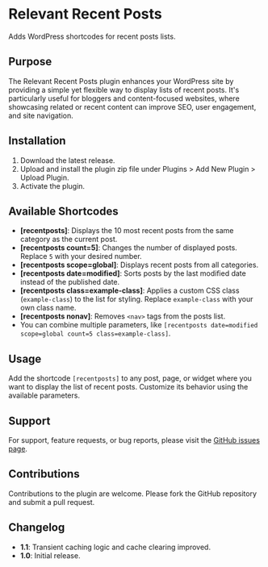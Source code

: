 # Relevant Recent Posts
Adds WordPress shortcodes for recent posts lists.

## Purpose
The Relevant Recent Posts plugin enhances your WordPress site by providing a simple yet flexible way to display lists of recent posts. It's particularly useful for bloggers and content-focused websites, where showcasing related or recent content can improve SEO, user engagement, and site navigation.

## Installation
1. Download the latest release.
2. Upload and install the plugin zip file under Plugins > Add New Plugin > Upload Plugin.
3. Activate the plugin.

## Available Shortcodes
- **[recentposts]**: Displays the 10 most recent posts from the same category as the current post. 
- **[recentposts count=5]**: Changes the number of displayed posts. Replace `5` with your desired number.
- **[recentposts scope=global]**: Displays recent posts from all categories.
- **[recentposts date=modified]**: Sorts posts by the last modified date instead of the published date.
- **[recentposts class=example-class]**: Applies a custom CSS class (`example-class`) to the list for styling. Replace `example-class` with your own class name.
- **[recentposts nonav]**: Removes `<nav>` tags from the posts list.
- You can combine multiple parameters, like `[recentposts date=modified scope=global count=5 class=example-class]`.

## Usage
Add the shortcode `[recentposts]` to any post, page, or widget where you want to display the list of recent posts. Customize its behavior using the available parameters.

## Support
For support, feature requests, or bug reports, please visit the [GitHub issues page](https://github.com/infinitnet/relevant-recent-posts/issues).

## Contributions
Contributions to the plugin are welcome. Please fork the GitHub repository and submit a pull request.

## Changelog
- **1.1**: Transient caching logic and cache clearing improved.
- **1.0**: Initial release.
